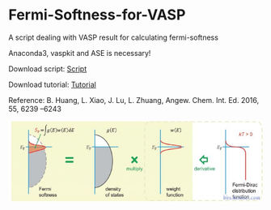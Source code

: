 # Fermi-Softness-for-VASP

A script dealing with VASP result for calculating fermi-softness 

Anaconda3, vaspkit and ASE is necessary!

Download script: [Script](https://github.com/Linqiaosong/Fermi-Softness-for-VASP/releases/download/1.0/runfs.py)

Download tutorial: [Tutorial](https://github.com/Linqiaosong/Fermi-Softness-for-VASP/releases/download/1.0/How-to-calculate-Fermi-Softness.pdf)

Reference: B. Huang, L. Xiao, J. Lu, L. Zhuang, Angew. Chem. Int. Ed. 2016, 55, 6239 –6243

![image](https://github.com/Linqiaosong/Fermi-Softness-for-VASP/blob/main/img.jpg)
